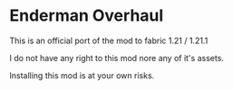 # Enderman Overhaul

This is an official port of the mod to fabric 1.21 / 1.21.1

I do not have any right to this mod nore any of it's assets.

 Installing this mod is at your own risks.
